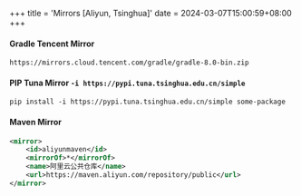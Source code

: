 +++
title = 'Mirrors [Aliyun, Tsinghua]'
date = 2024-03-07T15:00:59+08:00
+++


#### Gradle Tencent Mirror
`https://mirrors.cloud.tencent.com/gradle/gradle-8.0-bin.zip`

#### PIP Tuna Mirror `-i https://pypi.tuna.tsinghua.edu.cn/simple `
```shell
pip install -i https://pypi.tuna.tsinghua.edu.cn/simple some-package
```

#### Maven Mirror
```xml
<mirror>
    <id>aliyunmaven</id>
    <mirrorOf>*</mirrorOf>
    <name>阿里云公共仓库</name>
    <url>https://maven.aliyun.com/repository/public</url>
</mirror>
```

